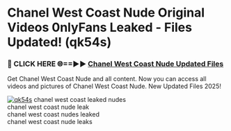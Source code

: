 # Chanel West Coast Nude Original Videos 0nlyFans Leaked - Files Updated! (qk54s)

<h3>🔴 CLICK HERE 🌐==►► <a href="https://tinyurl.com/5h6xmrr3" rel="nofollow">Chanel West Coast Nude Updated Files</a></h3>

Get Chanel West Coast Nude and all content. Now you can access all videos and pictures of Chanel West Coast Nude. New Updated Files 2025!

[![qk54s](https://i.imgur.com/KVD873Z.gif)](https://tinyurl.com/5h6xmrr3)
chanel west coast leaked nudes<br>
chanel west coast nude leak<br>
chanel west coast nudes leaked<br>
chanel west coast nude leaks